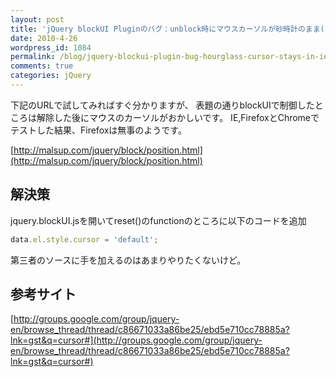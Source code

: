 ```yaml
---
layout: post
title: 'jQuery blockUI Pluginのバグ：unblock時にマウスカーソルが砂時計のまま(IE, Chrome)'
date: 2010-4-26
wordpress_id: 1084
permalink: /blog/jquery-blockui-plugin-bug-hourglass-cursor-stays-in-ie-and-chrome
comments: true
categories: jQuery
---
```

下記のURLで試してみればすぐ分かりますが、
表題の通りblockUIで制御したところは解除した後にマウスのカーソルがおかしいです。
IE,FirefoxとChromeでテストした結果、Firefoxは無事のようです。

[http://malsup.com/jquery/block/position.html](http://malsup.com/jquery/block/position.html)

## 解決策
jquery.blockUI.jsを開いてreset()のfunctionのところに以下のコードを追加

```javascript
data.el.style.cursor = 'default';

```

第三者のソースに手を加えるのはあまりやりたくないけど。

## 参考サイト
[http://groups.google.com/group/jquery-en/browse_thread/thread/c86671033a86be25/ebd5e710cc78885a?lnk=gst&q=cursor#](http://groups.google.com/group/jquery-en/browse_thread/thread/c86671033a86be25/ebd5e710cc78885a?lnk=gst&q=cursor#)
